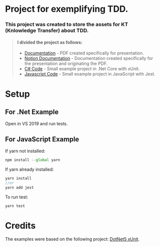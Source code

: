 # Project for exemplifying TDD.

### This project was created to store the assets for KT (Knlowledge Transfer) about TDD.

> #### I divided the project as follows:
>
> - [Documentation](/docs) - PDF created specifically for presentation.
> - [Notion Documentation](https://www.notion.so/TDD-5474d79a9754424ca940b66fc706ee42) - Documentation created specifically for the presentation and originating the PDF.
> - [C# Code](/csharp-code) - Small example project in .Net Core with xUnit.
> - [Javascript Code](/javascript-code) - Small example project in JavaScript with Jest.

# Setup

## For .Net Example

Open in VS 2019 and run tests.

## For JavaScript Example

If yarn not installed:

```javascript
npm install --global yarn
```

If yarn already installed:

```javascript
yarn install
//or
yarn add jest
```

To run test:

```javascript
yarn test
```

# Credits

The examples were based on the following project: [DotNet5 xUnit](https://github.com/renatogroffe/DotNet5-xUnit).
